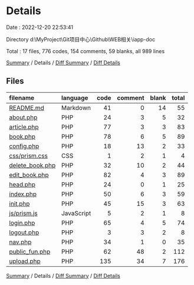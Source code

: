 # Details

Date : 2022-12-20 22:53:41

Directory d:\\MyProject\\Git项目中心\\Github\\WEB相关\\iapp-doc

Total : 17 files,  776 codes, 154 comments, 59 blanks, all 989 lines

[Summary](results.md) / Details / [Diff Summary](diff.md) / [Diff Details](diff-details.md)

## Files
| filename | language | code | comment | blank | total |
| :--- | :--- | ---: | ---: | ---: | ---: |
| [README.md](/README.md) | Markdown | 41 | 0 | 14 | 55 |
| [about.php](/about.php) | PHP | 24 | 3 | 5 | 32 |
| [article.php](/article.php) | PHP | 77 | 3 | 3 | 83 |
| [book.php](/book.php) | PHP | 78 | 6 | 5 | 89 |
| [config.php](/config.php) | PHP | 18 | 13 | 2 | 33 |
| [css/prism.css](/css/prism.css) | CSS | 1 | 2 | 1 | 4 |
| [delete_book.php](/delete_book.php) | PHP | 32 | 10 | 2 | 44 |
| [edit_book.php](/edit_book.php) | PHP | 82 | 4 | 3 | 89 |
| [head.php](/head.php) | PHP | 24 | 0 | 1 | 25 |
| [index.php](/index.php) | PHP | 50 | 6 | 3 | 59 |
| [init.php](/init.php) | PHP | 45 | 15 | 3 | 63 |
| [js/prism.js](/js/prism.js) | JavaScript | 5 | 2 | 1 | 8 |
| [login.php](/login.php) | PHP | 65 | 4 | 5 | 74 |
| [logout.php](/logout.php) | PHP | 3 | 3 | 2 | 8 |
| [nav.php](/nav.php) | PHP | 34 | 1 | 0 | 35 |
| [public_fun.php](/public_fun.php) | PHP | 62 | 48 | 2 | 112 |
| [upload.php](/upload.php) | PHP | 135 | 34 | 7 | 176 |

[Summary](results.md) / Details / [Diff Summary](diff.md) / [Diff Details](diff-details.md)